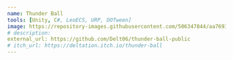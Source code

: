 ```yaml
---
name: Thunder Ball
tools: [Unity, C#, LeoECS, URP, DOTween]
image: https://repository-images.githubusercontent.com/506347844/aa769301-12b4-4b9d-930e-4224ecf769ca
# description: 
external_url: https://github.com/Delt06/thunder-ball-public
# itch_url: https://deltation.itch.io/thunder-ball
---
```

